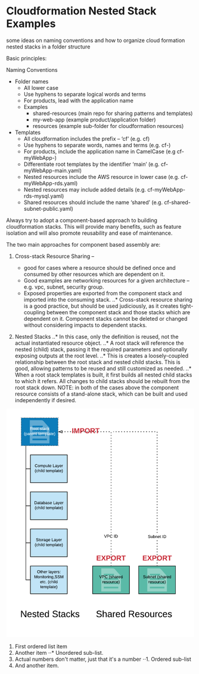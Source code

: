 # Cloudformation Nested Stack Examples
some ideas on naming conventions and how to organize cloud formation nested stacks in a folder structure

Basic principles:

Naming Conventions
* Folder names
  *	All lower case
  * Use hyphens to separate logical words and terms 
  *	For products, lead with the application name
  *	Examples
    * shared-resources  (main repo for sharing patterns and templates)
    * my-web-app (example product/application folder)
    * resources (example sub-folder for cloudformation resources)
* Templates
  * All cloudformation includes the prefix – ‘cf’  (e.g. cf)
  * Use hyphens to separate words, names and terms (e.g. cf-)
  * For products, include the application name in CamelCase (e.g  cf-myWebApp-)
  * Differentiate root templates by the identifier ‘main’  (e.g. cf-myWebApp-main.yaml)
  * Nested resources include the AWS resource in lower case (e.g. cf-myWebApp-rds.yaml)
  * Nested resources may include added details  (e.g. cf-myWebApp-rds-mysql.yaml)
  * Shared resources should include the name ‘shared’ (e.g. cf-shared-subnet-public.yaml) 

Always try to adopt a component-based approach to building cloudformation stacks.   This will provide many benefits, such as feature isolation and will also promote reusability and ease of maintenance.

The two main approaches for component based assembly are:
1. Cross-stack Resource Sharing – 
    * good for cases where a resource should be defined once and consumed by other resources which are dependent on it.
    * Good examples are networking resources for a given architecture – e.g. vpc, subnet, security group.   
    * Exposed properties are exported from the component stack and imported into the consuming stack. 
..* Cross-stack resource sharing is a good practice, but should be used judiciously, as it creates tight-coupling between the component stack and those stacks which are dependent on it.  Component stacks cannot be deleted or changed without considering impacts to dependent stacks. 

2. Nested Stacks
..* In this case, only the definition is reused, not the actual instantiated resource object.
..* A root stack will reference the nested (child) stack, passing it the required parameters and optionally exposing outputs at the root level.
..* This is creates a loosely-coupled relationship between the root stack and nested child stacks.   This is good, allowing patterns to be reused and still customized as needed.
..* When a root stack templates is built, it first builds all nested child stacks to which it refers.    All changes to child stacks should be rebuilt from the root stack down.
NOTE:  in both of the cases above the component resource consists of a stand-alone stack, which can be built and used independently if desired.  

![Component Stack Types](https://github.com/rjgleave/aws-cloudformation-nested-stacks/blob/master/assets/nested-stacks.png)

1. First ordered list item
2. Another item
⋅⋅* Unordered sub-list. 
1. Actual numbers don't matter, just that it's a number
⋅⋅1. Ordered sub-list
4. And another item.